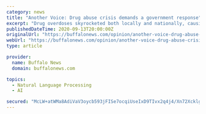 ```yaml
---
category: news
title: "Another Voice: Drug abuse crisis demands a government response"
excerpt: "Drug overdoses skyrocketed both locally and nationally, causing the Trump administration to announce that drug overdose deaths were surging because of the coronavirus pandemic, driven by increased substance use due to anxiety,"
publishedDateTime: 2020-09-13T20:00:00Z
originalUrl: "https://buffalonews.com/opinion/another-voice-drug-abuse-crisis-demands-a-government-response/article_c07fa5fc-f45a-11ea-9f5b-fbad0de6ccb0.html"
webUrl: "https://buffalonews.com/opinion/another-voice-drug-abuse-crisis-demands-a-government-response/article_c07fa5fc-f45a-11ea-9f5b-fbad0de6ccb0.html"
type: article

provider:
  name: Buffalo News
  domain: buffalonews.com

topics:
  - Natural Language Processing
  - AI

secured: "McLW+atWMa8AdiVaV3oycb593jFISe7ocqiUseIxD9TIvx2q4j4/Xn72XcklgdFJAJf4RmXNCnFCiCvZXml8Q9uDBg1u1T825RdEmH4IGOVUw6TdM8tDcU9/W9nnFrrr/d/E0ycbWmYBG3QT5BaWGm7r2Hy/71nb4E/AG04ChxGkh4r+K3lKjDKXemEdmIwsO0uI371BzFfJEZn2+xfYyvLtVsIAjXXcmIV34mp/BGVWvAWjkoT7nGRSLOhV63Vabi2NizPhxM/iMI+rv7FXO/g/SPYz8qN64we8B98R4BxEUMpEzGTeaXSYIEbNXBrqqwHqFZztGf8gFbK4l0Sn7CJG2Vim/YCqtKbuh2xdd8g=;64OExApji5xqxjL3qQsJiQ=="
---
```


